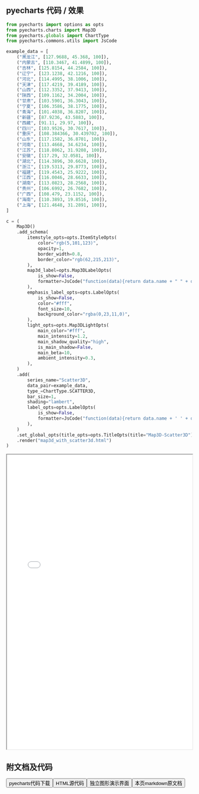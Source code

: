 
## pyecharts 代码 / 效果

```python
from pyecharts import options as opts
from pyecharts.charts import Map3D
from pyecharts.globals import ChartType
from pyecharts.commons.utils import JsCode

example_data = [
    ("黑龙江", [127.9688, 45.368, 100]),
    ("内蒙古", [110.3467, 41.4899, 100]),
    ("吉林", [125.8154, 44.2584, 100]),
    ("辽宁", [123.1238, 42.1216, 100]),
    ("河北", [114.4995, 38.1006, 100]),
    ("天津", [117.4219, 39.4189, 100]),
    ("山西", [112.3352, 37.9413, 100]),
    ("陕西", [109.1162, 34.2004, 100]),
    ("甘肃", [103.5901, 36.3043, 100]),
    ("宁夏", [106.3586, 38.1775, 100]),
    ("青海", [101.4038, 36.8207, 100]),
    ("新疆", [87.9236, 43.5883, 100]),
    ("西藏", [91.11, 29.97, 100]),
    ("四川", [103.9526, 30.7617, 100]),
    ("重庆", [108.384366, 30.439702, 100]),
    ("山东", [117.1582, 36.8701, 100]),
    ("河南", [113.4668, 34.6234, 100]),
    ("江苏", [118.8062, 31.9208, 100]),
    ("安徽", [117.29, 32.0581, 100]),
    ("湖北", [114.3896, 30.6628, 100]),
    ("浙江", [119.5313, 29.8773, 100]),
    ("福建", [119.4543, 25.9222, 100]),
    ("江西", [116.0046, 28.6633, 100]),
    ("湖南", [113.0823, 28.2568, 100]),
    ("贵州", [106.6992, 26.7682, 100]),
    ("广西", [108.479, 23.1152, 100]),
    ("海南", [110.3893, 19.8516, 100]),
    ("上海", [121.4648, 31.2891, 100]),
]

c = (
    Map3D()
    .add_schema(
        itemstyle_opts=opts.ItemStyleOpts(
            color="rgb(5,101,123)",
            opacity=1,
            border_width=0.8,
            border_color="rgb(62,215,213)",
        ),
        map3d_label=opts.Map3DLabelOpts(
            is_show=False,
            formatter=JsCode("function(data){return data.name + " " + data.value[2];}"),
        ),
        emphasis_label_opts=opts.LabelOpts(
            is_show=False,
            color="#fff",
            font_size=10,
            background_color="rgba(0,23,11,0)",
        ),
        light_opts=opts.Map3DLightOpts(
            main_color="#fff",
            main_intensity=1.2,
            main_shadow_quality="high",
            is_main_shadow=False,
            main_beta=10,
            ambient_intensity=0.3,
        ),
    )
    .add(
        series_name="Scatter3D",
        data_pair=example_data,
        type_=ChartType.SCATTER3D,
        bar_size=1,
        shading="lambert",
        label_opts=opts.LabelOpts(
            is_show=False,
            formatter=JsCode("function(data){return data.name + ' ' + data.value[2];}"),
        ),
    )
    .set_global_opts(title_opts=opts.TitleOpts(title="Map3D-Scatter3D"))
    .render("map3d_with_scatter3d.html")
)

```

<iframe width="100%" height="800px" src="/pyecharts/Map3D/map3d_with_scatter3d.html"></iframe>

## 附文档及代码

<a href="https://cdn.jsdelivr.net/gh/wfy-belief/python/docs/pyecharts/Map3D/map3d_with_scatter3d.py"><button class="mybutton">pyecharts代码下载</button></a><a href="https://cdn.jsdelivr.net/gh/wfy-belief/python/docs/pyecharts/Map3D/map3d_with_scatter3d.html"><button class="mybutton">HTML源代码</button></a><a href="https://python.wfyblog.cn/pyecharts/Map3D/map3d_with_scatter3d.html"><button class="mybutton">独立图形演示界面</button></a><a href="https://cdn.jsdelivr.net/gh/wfy-belief/python/docs/pyecharts/Map3D/map3d_with_scatter3d.md"><button class="mybutton">本页markdown原文档</button></a>